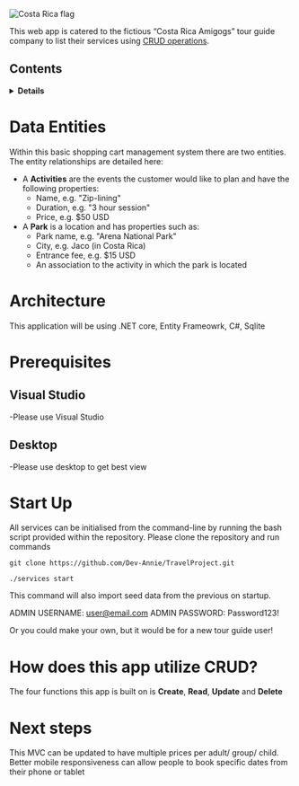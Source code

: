 ![Costa Rica flag]( https://www.crwflags.com/fotw/images/c/cr.gif)


This web app is catered to the fictious “Costa Rica Amigogs” tour guide company to list their services using [CRUD operations](https://en.wikipedia.org/wiki/Create,_read,_update_and_delete).


## Contents

<details>
<summary><strong>Details</strong></summary>

-   [Data Entities](#data-entities)

-   [Architecture](#architecture)
-   [Prerequisites](#prerequisites)
-   [Start Up](#start-up)
-   [What does this CRUD app do?](#How-does-this-app-utilize-CRUD?) 
    -   [Create Operations](#create-operations)
    -   [Read Operations](#read-operations)
    -   [Update Operations](#update-operations)
    -   [Delete Operations](#delete-operations)
-   [Next Steps](#next-steps)

</details>

# Data Entities


Within this basic shopping cart management system there are two entities.   The entity relationships are detailed here: 


-   A **Activities** are the events the customer would like to plan and have the following properties: 
    -   Name, e.g. "Zip-lining"
    -   Duration, e.g. "3 hour session"
    -   Price, e.g. $50 USD
-   A **Park** is a location and has properties such as:  
    -   Park name, e.g. "Arena National Park"
    -   City, e.g. Jaco (in Costa Rica)
    -   Entrance fee, e.g. $15 USD
    -   An association to the activity in which the park is located

# Architecture

This application will be using .NET core, Entity Frameowrk, C#, Sqlite 


# Prerequisites

## Visual Studio

-Please use Visual Studio

## Desktop

-Please use desktop to get best view

# Start Up

All services can be initialised from the command-line by running the bash script provided within the repository. Please
clone the repository and run commands

```console
git clone https://github.com/Dev-Annie/TravelProject.git

./services start
```

This command will also import seed data from the previous on startup.

ADMIN USERNAME: user@email.com
ADMIN PASSWORD: Password123!

Or you could make your own, but it would be for a new tour guide user!


# How does this app utilize CRUD?

The four functions this app is built on is **Create**, **Read**, **Update** and **Delete** 

# Next steps

This MVC can be updated to have multiple prices per adult/ group/ child.  
Better mobile responsiveness can allow people to book specific dates from their phone or tablet
